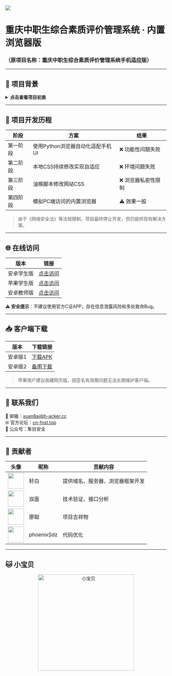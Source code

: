 <img src="https://count.getloli.com/@xiaotao?name=xiaotao&theme=moebooru-h&padding=7&offset=0&align=center&scale=1&pixelated=1&darkmode=auto">

# 重庆中职生综合素质评价管理系统 · 内置浏览器版
### （原项目名称：重庆中职生综合素质评价管理系统手机适应版）

</div>

---

## 📌 项目背景

<details>
<summary><b>点击查看项目初衷</b></summary>

由于教委平台存在诸多技术问题：
- 平台优化缺失
- 无移动端自适应
- APP短信验证码服务不稳定
- 功能维护不足
- 安全防护薄弱

<span style="color: red;">(σ;*Д*)σ死刑！</span>

附加说明：服务器性能不稳定，经观察晚上会自动关闭服务器（建议在上午10:00至下午20:00访问）
</details>

---

## 🚀 项目开发历程

| 阶段 | 方案 | 结果 |
|------|------|------|
| 第一阶段 | 使用Python浏览器自动化适配手机UI | ❌ 功能性问题失败 |
| 第二阶段 | 本地CSS持续修改实现自适应 | ❌ 环境问题失败 |
| 第三阶段 | 油猴脚本修改网站CSS | ❌ 浏览器私密性限制 |
| 第四阶段 | 模拟PC端访问的内置浏览器 | ⚠️ 效果一般 |

> 由于《网络安全法》等法规限制，项目最终停止开发，但仍提供现有解决方案。

---

## 🌐 在线访问

| 版本 | 链接 |
|------|------|
| 安卓学生版 | [点击访问](https://xuan8ai.github.io/cqjypg/nz/) |
| 苹果学生版 | [点击访问](http://c82e67f7.xy.proaa.top/cqjypg/index.html) |
| 安卓教师版 | [点击访问](https://xuan8ai.github.io/cqjypg/nz/js.html) |

⚠️ **安全提示**：不建议使用官方C证APP，存在信息泄露风险和多处致命Bug。

---

## 📥 客户端下载

| 版本 | 下载链接 |
|------|----------|
| 安卓版1 | [下载APK](http://c82e67f7.xy.proaa.top/cqjypg/重庆中职生综合素质评价内置浏览器版_0.0.1.apk) |
| 安卓版2 | [备用下载](https://xuan8ai.github.io/cqjypg/nz/重庆中职生综合素质评价内置浏览器版_0.0.1.apk) |

> 苹果用户建议收藏网页版，因签名有效期问题无法长期维护客户端。

---

## 🤝 联系我们

📧 邮箱：xuan8ai@h-acker.cc  
🌐 官方论坛：[cn-fnst.top](https://www.cn-fnst.top/)  
📱 公众号：隼目安全

---

## 👥 贡献者

| 头像 | 昵称 | 贡献内容 |
|------|------|----------|
| <img src="https://q.qlogo.cn/g?b=qq&s=100&nk=2594709540" width="50"> | 轩白 | 提供域名、服务器、浏览器框架开发 |
| <img src="https://q.qlogo.cn/g?b=qq&s=100&nk=2137089783" width="50"> | 双面 | 技术验证、接口分析 |
| <img src="https://q.qlogo.cn/g?b=qq&s=100&nk=2435863198" width="50"> | 廖聪 | 项目吉祥物 |
| <img src="https://avatars.githubusercontent.com/u/134758010?v=4" width="50"> | phoenixSdz | 代码优化 |

---

## 🐱 小宝贝

<div align="center">
<img src="https://www.cn-fnst.top/wp-content/uploads/2025/06/c43261515720250628234131.jpg" width="300" alt="小宝贝">
</div>